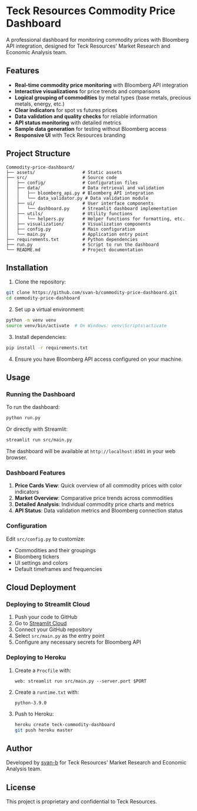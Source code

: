 # Teck Resources Commodity Price Dashboard

A professional dashboard for monitoring commodity prices with Bloomberg API integration, designed for Teck Resources' Market Research and Economic Analysis team.

## Features

- **Real-time commodity price monitoring** with Bloomberg API integration
- **Interactive visualizations** for price trends and comparisons
- **Logical grouping of commodities** by metal types (base metals, precious metals, energy, etc.)
- **Clear indicators** for spot vs futures prices
- **Data validation and quality checks** for reliable information
- **API status monitoring** with detailed metrics
- **Sample data generation** for testing without Bloomberg access
- **Responsive UI** with Teck Resources branding

## Project Structure

```
Commodity-price-dashboard/
├── assets/                  # Static assets
├── src/                     # Source code
│   ├── config/              # Configuration files
│   ├── data/                # Data retrieval and validation
│   │   ├── bloomberg_api.py # Bloomberg API integration
│   │   └── data_validator.py # Data validation module
│   ├── ui/                  # User interface components
│   │   └── dashboard.py     # Streamlit dashboard implementation
│   ├── utils/               # Utility functions
│   │   └── helpers.py       # Helper functions for formatting, etc.
│   ├── visualization/       # Visualization components
│   ├── config.py            # Main configuration
│   └── main.py              # Application entry point
├── requirements.txt         # Python dependencies
├── run.py                   # Script to run the dashboard
└── README.md                # Project documentation
```

## Installation

1. Clone the repository:
```bash
git clone https://github.com/svan-b/commodity-price-dashboard.git
cd commodity-price-dashboard
```

2. Set up a virtual environment:
```bash
python -m venv venv
source venv/bin/activate  # On Windows: venv\Scripts\activate
```

3. Install dependencies:
```bash
pip install -r requirements.txt
```

4. Ensure you have Bloomberg API access configured on your machine.

## Usage

### Running the Dashboard

To run the dashboard:

```bash
python run.py
```

Or directly with Streamlit:

```bash
streamlit run src/main.py
```

The dashboard will be available at `http://localhost:8501` in your web browser.

### Dashboard Features

1. **Price Cards View**: Quick overview of all commodity prices with color indicators
2. **Market Overview**: Comparative price trends across commodities
3. **Detailed Analysis**: Individual commodity price charts and metrics
4. **API Status**: Data validation metrics and Bloomberg connection status

### Configuration

Edit `src/config.py` to customize:

- Commodities and their groupings
- Bloomberg tickers
- UI settings and colors
- Default timeframes and frequencies

## Cloud Deployment

### Deploying to Streamlit Cloud

1. Push your code to GitHub
2. Go to [Streamlit Cloud](https://streamlit.io/cloud)
3. Connect your GitHub repository
4. Select `src/main.py` as the entry point
5. Configure any necessary secrets for Bloomberg API

### Deploying to Heroku

1. Create a `Procfile` with:
   ```
   web: streamlit run src/main.py --server.port $PORT
   ```
2. Create a `runtime.txt` with:
   ```
   python-3.9.0
   ```
3. Push to Heroku:
   ```bash
   heroku create teck-commodity-dashboard
   git push heroku master
   ```

## Author

Developed by [svan-b](https://github.com/svan-b) for Teck Resources' Market Research and Economic Analysis team.

## License

This project is proprietary and confidential to Teck Resources.